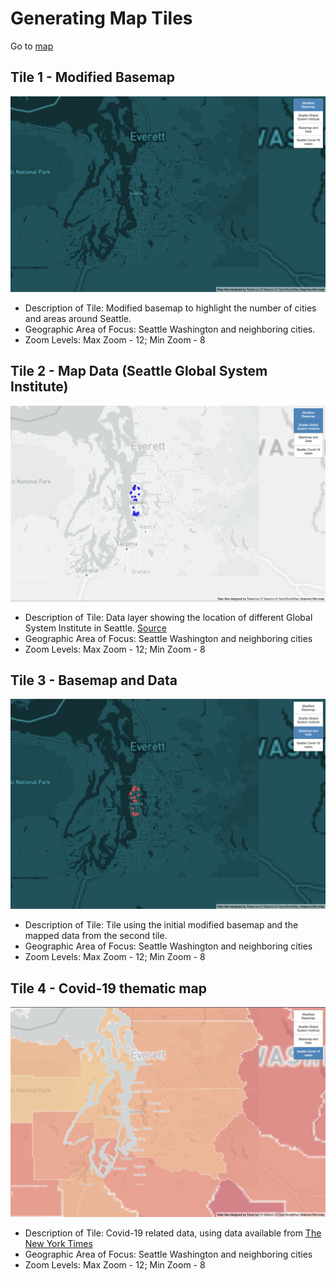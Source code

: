 # Generating Map Tiles

Go to [map](https://travisle202.github.io/mapbox/)

## Tile 1 - Modified Basemap
![Map Image](tiles/new_basemap/modified_basemap.png)

- Description of Tile: Modified basemap to highlight the number of cities and areas around Seattle.
- Geographic Area of Focus: Seattle Washington and neighboring cities.
- Zoom Levels: Max Zoom - 12; Min Zoom - 8

## Tile 2 - Map Data (Seattle Global System Institute)
![Map Image](tiles/gis_point/point_data.png)

- Description of Tile: Data layer showing the location of different Global System Institute in Seattle. [Source](https://catalog.data.gov/dataset/gsi-points-b729f/resource/8ed42728-c734-4e2a-9781-0daa85f0d79b?inner_span=True)
- Geographic Area of Focus: Seattle Washington and neighboring cities 
- Zoom Levels: Max Zoom - 12; Min Zoom - 8

## Tile 3 - Basemap and Data 
![Map Image](tiles/basemap_and_data/basemap_and_data.png)

- Description of Tile: Tile using the initial modified basemap and the mapped data from the second tile.
- Geographic Area of Focus: Seattle Washington and neighboring cities  
- Zoom Levels: Max Zoom - 12; Min Zoom - 8

## Tile 4 - Covid-19 thematic map
![Map Image](tiles/covid_thematic/thematic_map.png)

- Description of Tile: Covid-19 related data, using data available from [The New York Times](https://github.com/nytimes/covid-19-data/blob/43d32dde2f87bd4dafbb7d23f5d9e878124018b8/live/us-counties.csv)
- Geographic Area of Focus: Seattle Washington and neighboring cities 
- Zoom Levels: Max Zoom - 12; Min Zoom - 8
